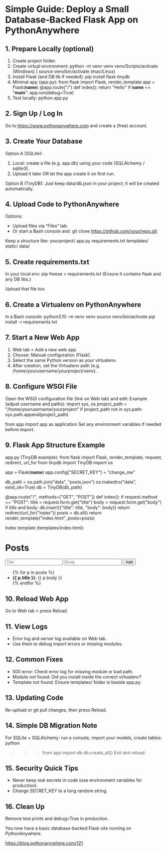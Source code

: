 # Simple Guide: Deploy a Small Database‑Backed Flask App on PythonAnywhere

## 1. Prepare Locally (optional)
1. Create project folder.
2. Create virtual environment:
   python -m venv venv
   venv/Scripts/activate  (Windows)  |  source venv/bin/activate (mac/Linux)
3. Install Flask (and DB lib if needed):
   pip install flask tinydb
4. Minimal app (app.py):
   from flask import Flask, render_template
   app = Flask(__name__)
   @app.route("/")
   def index():
       return "Hello"
   if __name__ == "__main__":
       app.run(debug=True)
5. Test locally:
   python app.py

## 2. Sign Up / Log In
Go to https://www.pythonanywhere.com and create a (free) account.

## 3. Create Your Database
Option A (SQLite):
1. Local: create a file (e.g. app.db) using your code (SQLAlchemy / sqlite3).  
2. Upload it later OR let the app create it on first run.

Option B (TinyDB):
Just keep data/db.json in your project; it will be created automatically.

## 4. Upload Code to PythonAnywhere
Options:
- Upload files via “Files” tab.
- Or start a Bash console and:
  git clone https://github.com/your/repo.git

Keep a structure like:
yourproject/
  app.py
  requirements.txt
  templates/
  static/
  data/

## 5. Create requirements.txt
In your local env:
pip freeze > requirements.txt
(Ensure it contains flask and any DB libs.)

Upload that file too.

## 6. Create a Virtualenv on PythonAnywhere
In a Bash console:
python3.10 -m venv venv
source venv/bin/activate
pip install -r requirements.txt

## 7. Start a New Web App
1. Web tab > Add a new web app.
2. Choose: Manual configuration (Flask).
3. Select the same Python version as your virtualenv.
4. After creation, set the Virtualenv path (e.g. /home/yourusername/yourproject/venv).

## 8. Configure WSGI File
Open the WSGI configuration file (link on Web tab) and edit:
Example (adjust username and paths):
import sys, os
project_path = "/home/yourusername/yourproject"
if project_path not in sys.path:
    sys.path.append(project_path)

from app import app as application
Set any environment variables if needed before import.

## 9. Flask App Structure Example
app.py (TinyDB example):
from flask import Flask, render_template, request, redirect, url_for
from tinydb import TinyDB
import os

app = Flask(__name__)
app.config["SECRET_KEY"] = "change_me"

db_path = os.path.join("data", "posts.json")
os.makedirs("data", exist_ok=True)
db = TinyDB(db_path)

@app.route("/", methods=["GET", "POST"])
def index():
    if request.method == "POST":
        title = request.form.get("title")
        body = request.form.get("body")
        if title and body:
            db.insert({"title": title, "body": body})
        return redirect(url_for("index"))
    posts = db.all()
    return render_template("index.html", posts=posts)

Index template (templates/index.html):
<!doctype html>
<title>Posts</title>
<h1>Posts</h1>
<form method="post">
  <input name="title" placeholder="Title" required>
  <input name="body" placeholder="Body" required>
  <button>Add</button>
</form>
<ul>
  {% for p in posts %}
    <li><strong>{{ p.title }}</strong>: {{ p.body }}</li>
  {% endfor %}
</ul>

## 10. Reload Web App
Go to Web tab > press Reload.

## 11. View Logs
- Error log and server log available on Web tab.
- Use them to debug import errors or missing modules.

## 12. Common Fixes
- 500 error: Check error log for missing module or bad path.
- Module not found: Did you install inside the correct virtualenv?
- Template not found: Ensure templates/ folder is beside app.py.

## 13. Updating Code
Re-upload or git pull changes, then press Reload.

## 14. Simple DB Migration Note
For SQLite + SQLAlchemy: run a console, import your models, create tables:
python
>>> from app import db
>>> db.create_all()
Exit and reload.

## 15. Security Quick Tips
- Never keep real secrets in code (use environment variables for production).
- Change SECRET_KEY to a long random string.

## 16. Clean Up
Remove test prints and debug=True in production.

You now have a basic database-backed Flask site running on PythonAnywhere.

https://blog.pythonanywhere.com/121